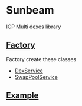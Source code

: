 # Sunbeam

ICP Multi dexes library

## [Factory](./docs/Factory.md)

Factory create these classes

-   [DexService](./docs/DexService.md)
-   [SwapPoolService](./docs/SwapPoolService.md)

## [Example](https://github.com/rainbow-ic/sunbeam-example)
